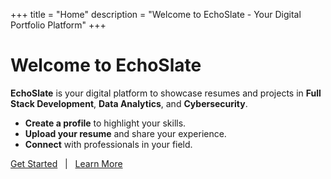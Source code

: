 +++
title = "Home"
description = "Welcome to EchoSlate - Your Digital Portfolio Platform"
+++

# Welcome to EchoSlate

**EchoSlate** is your digital platform to showcase resumes and projects in **Full Stack Development**, **Data Analytics**, and **Cybersecurity**.

- **Create a profile** to highlight your skills.
- **Upload your resume** and share your experience.
- **Connect** with professionals in your field.

[Get Started](/users/) &nbsp; | &nbsp; [Learn More](/about/)

